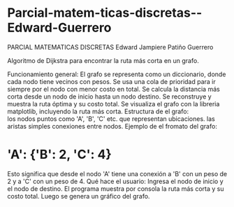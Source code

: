﻿# Parcial-matem-ticas-discretas--Edward-Guerrero

PARCIAL MATEMATICAS DISCRETAS
Edward Jampiere Patiño Guerrero

Algoritmo de Dijkstra para encontrar la ruta más corta en un grafo.

Funcionamiento general:
El grafo se representa como un diccionario, donde cada nodo tiene vecinos con pesos.
Se usa una cola de prioridad para ir siempre por el nodo con menor costo en total.
Se calcula la distancia más corta desde un nodo de inicio hasta un nodo destino.
Se reconstruye y muestra la ruta óptima y su costo total.
Se visualiza el grafo con la libreria matplotlib, incluyendo la ruta más corta.
Estructura de el grafo:  
los nodos puntos como 'A', 'B', 'C' etc. que representan ubicaciones.
las aristas simples conexiones entre nodos.
Ejemplo de el fromato del grafo:

# 'A': {'B': 2, 'C': 4}

Esto significa que desde el nodo 'A' tiene una conexión a 'B' con un peso de 2 y a 'C' con un peso de 4.
Qué hace el usuario:
Ingresa el nodo de inicio y el nodo de destino.
El programa muestra por consola la ruta más corta y su costo total.
Luego se genera un gráfico del grafo.
